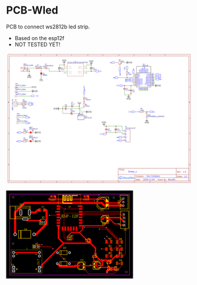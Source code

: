 # PCB-Wled
PCB to connect ws2812b led strip.

- Based on the esp12f
- NOT TESTED YET!

![Schematic](Schematic.png)


![pcb](PCB.png)
